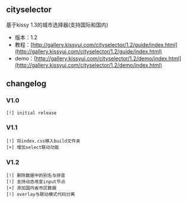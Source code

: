 ## cityselector

基于kissy 1.3的城市选择器(支持国际和国内)

* 版本：1.2
* 教程：[http://gallery.kissyui.com/cityselector/1.2/guide/index.html](http://gallery.kissyui.com/cityselector/1.2/guide/index.html)
* demo：[http://gallery.kissyui.com/cityselector/1.2/demo/index.html](http://gallery.kissyui.com/cityselector/1.2/demo/index.html)

## changelog

### V1.0

	[!] initial release

### V1.1

    [!] 将index.css移入build文件夹
    [+] 增加select联动功能

### V1.2
	
	[!] 删除数据中的别名与拼音
    [!] 支持动态改变input节点
    [+] 添加国内省市区数据
    [!] overlay与联动模式代码分离